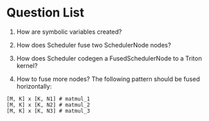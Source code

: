 # Question List
1. How are symbolic variables created?

2. How does Scheduler fuse two SchedulerNode nodes?

3. How does Scheduler codegen a FusedSchedulerNode to a Triton kernel?

4. How to fuse more nodes?
The following pattern should be fused horizontally: <br/>
```
[M, K] x [K, N1] # matmul_1
[M, K] x [K, N2] # matmul_2
[M, K] x [K, N3] # matmul_3
```
